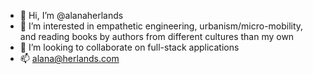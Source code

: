 - 👋 Hi, I’m @alanaherlands
- 👀 I’m interested in empathetic engineering, urbanism/micro-mobility, and reading books by authors from different cultures than my own
- 💞️ I’m looking to collaborate on full-stack applications
- 📫 alana@herlands.com

<!---
alanaherlands/alanaherlands is a ✨ special ✨ repository because its `README.md` (this file) appears on your GitHub profile.
You can click the Preview link to take a look at your changes.
--->
